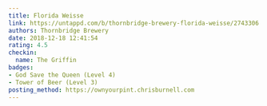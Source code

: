 ```yaml
---
title: Florida Weisse
link: https://untappd.com/b/thornbridge-brewery-florida-weisse/2743306
authors: Thornbridge Brewery
date: 2018-12-18 12:41:54
rating: 4.5
checkin:
  name: The Griffin
badges:
- God Save the Queen (Level 4)
- Tower of Beer (Level 3)
posting_method: https://ownyourpint.chrisburnell.com
---
```

